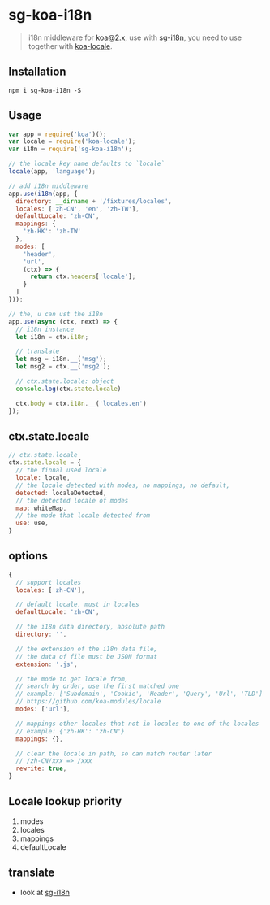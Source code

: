 # sg-koa-i18n

> i18n middleware for koa@2.x, use with [sg-i18n](https://github.com/shared-goals/sg-i18n), you need to use together with [koa-locale](https://github.com/koa-modules/locale).

## Installation

```
npm i sg-koa-i18n -S
```

## Usage

```js
var app = require('koa')();
var locale = require('koa-locale');
var i18n = require('sg-koa-i18n');

// the locale key name defaults to `locale`
locale(app, 'language');

// add i18n middleware
app.use(i18n(app, {
  directory: __dirname + '/fixtures/locales',
  locales: ['zh-CN', 'en', 'zh-TW'],
  defaultLocale: 'zh-CN',
  mappings: {
    'zh-HK': 'zh-TW'
  },
  modes: [
    'header', 
    'url',
    (ctx) => {
      return ctx.headers['locale'];
    }
  ]
}));

// the, u can ust the i18n
app.use(async (ctx, next) => {
  // i18n instance
  let i18n = ctx.i18n;

  // translate
  let msg = i18n.__('msg');
  let msg2 = ctx.__('msg2');

  // ctx.state.locale: object
  console.log(ctx.state.locale)

  ctx.body = ctx.i18n.__('locales.en')
});
```

## ctx.state.locale

``` js
// ctx.state.locale
ctx.state.locale = {
  // the finnal used locale
  locale: locale,
  // the locale detected with modes, no mappings, no default,
  detected: localeDetected,
  // the detected locale of modes
  map: whiteMap,
  // the mode that locale detected from
  use: use,
}
```

## options

```js
{
  // support locales
  locales: ['zh-CN'],

  // default locale, must in locales
  defaultLocale: 'zh-CN',

  // the i18n data directory, absolute path
  directory: '',

  // the extension of the i18n data file,
  // the data of file must be JSON format
  extension: '.js',

  // the mode to get locale from,
  // search by order, use the first matched one
  // example: ['Subdomain', 'Cookie', 'Header', 'Query', 'Url', 'TLD']
  // https://github.com/koa-modules/locale
  modes: ['url'],

  // mappings other locales that not in locales to one of the locales
  // example: {'zh-HK': 'zh-CN'}
  mappings: {},

  // clear the locale in path, so can match router later
  // /zh-CN/xxx => /xxx
  rewrite: true,
}
```

## Locale lookup priority

1. modes
2. locales
3. mappings
4. defaultLocale

## translate

- look at [sg-i18n](https://github.com/shared-goals/sg-i18n)
